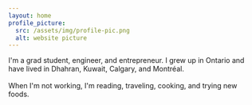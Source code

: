 ```yaml
---
layout: home
profile_picture:
  src: /assets/img/profile-pic.png
  alt: website picture
---
```


<p>
  I'm a grad student, engineer, and entrepreneur. I grew up in Ontario and have lived in Dhahran, Kuwait, Calgary, and Montréal.
  <br>
  <br>
  When I'm not working, I'm reading, traveling, cooking, and trying new foods.
</p>

